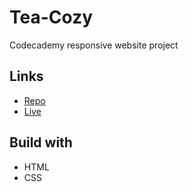 # Tea-Cozy
Codecademy responsive website project 

## Links

- [Repo](https://github.com/slowrocky/Tea-Cozy)
- [Live](https://slowrocky.github.io/Tea-Cozy/)

## Build with

- HTML
- CSS

